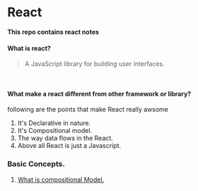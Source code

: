 # React

**This repo contains react notes**

#### What is react?

> A JavaScript library for building user interfaces.

<br />

#### What make a react different from other framework or library?

following are the points that make React really awsome

1. It's Declarative in nature.
1. It's Compositional model.
1. The way data flows in the React.
1. Above all React is just a Javascript.

### Basic Concepts.

1. [What is compositional Model.](./Basics/Composition.md)
